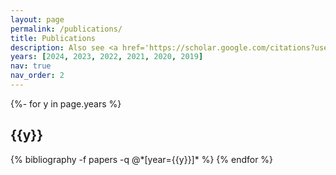 ```yaml
---
layout: page
permalink: /publications/
title: Publications
description: Also see <a href='https://scholar.google.com/citations?user=5Tgpom0AAAAJ&hl=en'>Google Scholar</a>
years: [2024, 2023, 2022, 2021, 2020, 2019]
nav: true
nav_order: 2
---
```

<!-- _pages/publications.md -->
<div class="publications">

{%- for y in page.years %}
  <h2 class="year">{{y}}</h2>
  {% bibliography -f papers -q @*[year={{y}}]* %}
{% endfor %}

</div>
